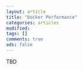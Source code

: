 ```yaml
---
layout: article
title: "Docker Performance"
categories: articles
modified: 
tags: []
comments: true
ads: false
---
```


TBD
